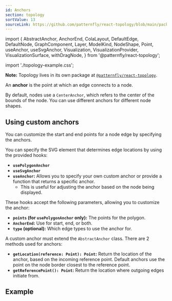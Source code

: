 ```yaml
---
id: Anchors
section: topology
sortValue: 13
sourceLink: https://github.com/patternfly/react-topology/blob/main/packages/module/patternfly-docs/content/examples/TopologyAnchorsDemo.tsx
---
```


import {
  AbstractAnchor,
  AnchorEnd,
  ColaLayout,
  DefaultEdge,
  DefaultNode,
  GraphComponent,
  Layer,
  ModelKind,
  NodeShape,
  Point,
  useAnchor,
  useSvgAnchor,
  Visualization,
  VisualizationProvider,
  VisualizationSurface,
  withDragNode,
} from '@patternfly/react-topology';

import './topology-example.css';

**Note:** Topology lives in its own package at [`@patternfly/react-topology`](https://www.npmjs.com/package/@patternfly/react-topology).

An **anchor** is the point at which an edge connects to a node.

By default, nodes use a `CenterAnchor`, which refers to the center of the bounds of the node. You can use different anchors for different node shapes.

## Using custom anchors

You can customize the start and end points for a node edge by specifying the anchors.

You can specify the SVG element that determines edge locations by using the provided hooks: 
- **`usePolygonAnchor`**
- **`useSvgAnchor`**
- **`useAnchor`:** Allows you to specify your own custom anchor or provide a function that returns a specific anchor.
  - This is useful for adjusting the anchor based on the node being displayed.

These hooks accept the following parameters, allowing you to customize the anchor:

- **`points` (for `usePolygonAnchor` only):** The points for the polygon.
- **`AnchorEnd`:** Use for start, end, or both.
- **`type` (optional):** Which edge types to use the anchor for.

A custom anchor must extend the `AbstractAnchor` class. There are 2 methods used for anchors:

- **`getLocation(reference: Point): Point`:** Return the location of the anchor, based on the incoming reference point. Default anchors use the point on the node border closest to the reference point.
- **`getReferencePoint(): Point`:** Return the location where outgoing edges initiate from.

## Example

```ts file="./TopologyAnchorsDemo.tsx"
```